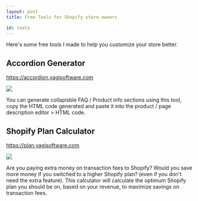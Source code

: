 ```yaml
---
layout: post
title: Free Tools for Shopify store owners

id: tools
---
```


Here's some free tools I made to help you customize your store better.

## Accordion Generator

<a href="https://accordion.yagisoftware.com" target="_blank">https://accordion.yagisoftware.com</a>

<img src="{{ site.baseurl }}/accordion_generator.png">

You can generate collapisble FAQ / Product info sections using this tool, copy the HTML code generated and paste it into the product / page description editor > HTML code.


## Shopify Plan Calculator

<a href="https://plan.yagisoftware.com" target="_blank">https://plan.yagisoftware.com</a>

<img src="{{ site.baseurl }}/plan_calculator.png">

Are you paying extra money on transaction fees to Shopify? Would you save more money if you switched to a higher Shopify plan? (even if you don't need the extra feature). This calculator will calculate the optimum Shopify plan you should be on, based on your revenue, to maximize savings on transaction fees.

